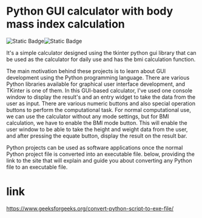 # Python GUI calculator with body mass index calculation
![Static Badge](https://img.shields.io/badge/Python-green)![Static Badge](https://img.shields.io/badge/Tkinter-yellow)

It's a simple calculator designed using the tkinter python gui library that can be used as the calculator for daily use and has the bmi calculation function.

The main motivation behind these projects is to learn about GUI development using the Python programming language. There are various Python libraries available for graphical user interface development, and TKinter is one of them. In this GUI-based calculator, I've used one console window to display the result's and an entry widget to take the data from the user as input. There are various numeric buttons and also special operation buttons to perform the computational task.
For normal computational use, we can use the calculator without any mode settings, but for BMI calculation, we have to enable the BMI mode button. This will enable the user window to be able to take the height and weight data from the user, and after pressing the equate button, display the result on the result bar.

Python projects can be used as software applications once the normal Python project file is converted into an executable file.
below, providing the link to the site that will explain and guide you about converting any Python file to an executable file.





# link
https://www.geeksforgeeks.org/convert-python-script-to-exe-file/

